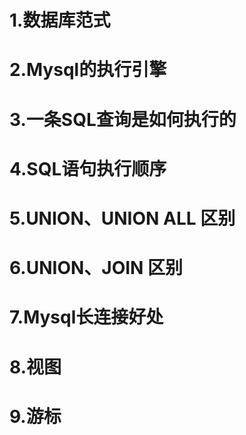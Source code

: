 # 1.数据库范式

# 2.Mysql的执行引擎

# 3.一条SQL查询是如何执行的

# 4.SQL语句执行顺序

# 5.UNION、UNION ALL 区别

# 6.UNION、JOIN 区别

# 7.Mysql长连接好处

# 8.视图

# 9.游标